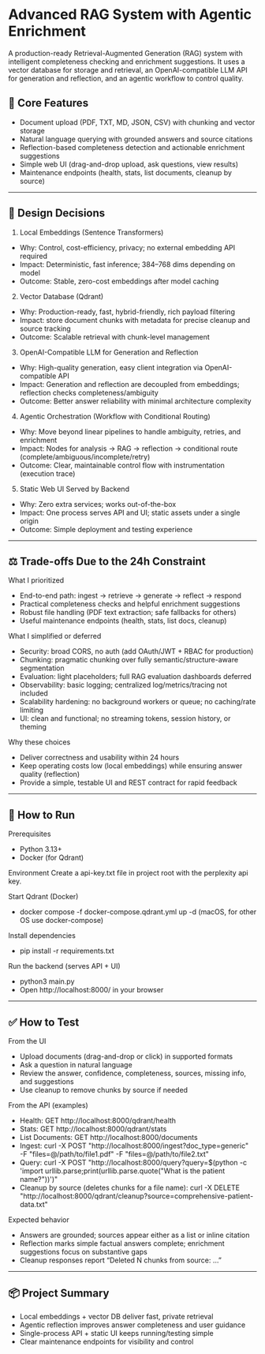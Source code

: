 # Advanced RAG System with Agentic Enrichment

A production-ready Retrieval-Augmented Generation (RAG) system with intelligent completeness checking and enrichment suggestions. It uses a vector database for storage and retrieval, an OpenAI-compatible LLM API for generation and reflection, and an agentic workflow to control quality.

## 🎯 Core Features
- Document upload (PDF, TXT, MD, JSON, CSV) with chunking and vector storage
- Natural language querying with grounded answers and source citations
- Reflection-based completeness detection and actionable enrichment suggestions
- Simple web UI (drag-and-drop upload, ask questions, view results)
- Maintenance endpoints (health, stats, list documents, cleanup by source)

---

## 🎨 Design Decisions

1) Local Embeddings (Sentence Transformers)
- Why: Control, cost-efficiency, privacy; no external embedding API required
- Impact: Deterministic, fast inference; 384–768 dims depending on model
- Outcome: Stable, zero-cost embeddings after model caching

2) Vector Database (Qdrant)
- Why: Production-ready, fast, hybrid-friendly, rich payload filtering
- Impact: store document chunks with metadata for precise cleanup and source tracking
- Outcome: Scalable retrieval with chunk-level management

3) OpenAI-Compatible LLM for Generation and Reflection
- Why: High-quality generation, easy client integration via OpenAI-compatible API
- Impact: Generation and reflection are decoupled from embeddings; reflection checks completeness/ambiguity
- Outcome: Better answer reliability with minimal architecture complexity

4) Agentic Orchestration (Workflow with Conditional Routing)
- Why: Move beyond linear pipelines to handle ambiguity, retries, and enrichment
- Impact: Nodes for analysis → RAG → reflection → conditional route (complete/ambiguous/incomplete/retry)
- Outcome: Clear, maintainable control flow with instrumentation (execution trace)

5) Static Web UI Served by Backend
- Why: Zero extra services; works out-of-the-box
- Impact: One process serves API and UI; static assets under a single origin
- Outcome: Simple deployment and testing experience

---

## ⚖️ Trade-offs Due to the 24h Constraint

What I prioritized
- End-to-end path: ingest → retrieve → generate → reflect → respond
- Practical completeness checks and helpful enrichment suggestions
- Robust file handling (PDF text extraction; safe fallbacks for others)
- Useful maintenance endpoints (health, stats, list docs, cleanup)

What I simplified or deferred
- Security: broad CORS, no auth (add OAuth/JWT + RBAC for production)
- Chunking: pragmatic chunking over fully semantic/structure-aware segmentation
- Evaluation: light placeholders; full RAG evaluation dashboards deferred
- Observability: basic logging; centralized log/metrics/tracing not included
- Scalability hardening: no background workers or queue; no caching/rate limiting
- UI: clean and functional; no streaming tokens, session history, or theming

Why these choices
- Deliver correctness and usability within 24 hours
- Keep operating costs low (local embeddings) while ensuring answer quality (reflection)
- Provide a simple, testable UI and REST contract for rapid feedback

---

## 🚀 How to Run

Prerequisites
- Python 3.13+
- Docker (for Qdrant)

Environment
Create a api-key.txt file in project root with the perplexity api key.

Start Qdrant (Docker)
-  docker compose -f docker-compose.qdrant.yml up -d  (macOS, for other OS use docker-compose)

Install dependencies
- pip install -r requirements.txt

Run the backend (serves API + UI)
- python3 main.py
- Open http://localhost:8000/ in your browser

---

## ✅ How to Test

From the UI
- Upload documents (drag-and-drop or click) in supported formats
- Ask a question in natural language
- Review the answer, confidence, completeness, sources, missing info, and suggestions
- Use cleanup to remove chunks by source if needed

From the API (examples)
- Health: GET http://localhost:8000/qdrant/health
- Stats: GET http://localhost:8000/qdrant/stats
- List Documents: GET http://localhost:8000/documents
- Ingest:
  curl -X POST "http://localhost:8000/ingest?doc_type=generic" \
    -F "files=@/path/to/file1.pdf" -F "files=@/path/to/file2.txt"
- Query:
  curl -X POST "http://localhost:8000/query?query=$(python -c 'import urllib.parse;print(urllib.parse.quote(\"What is the patient name?\"))')"
- Cleanup by source (deletes chunks for a file name):
  curl -X DELETE "http://localhost:8000/qdrant/cleanup?source=comprehensive-patient-data.txt"

Expected behavior
- Answers are grounded; sources appear either as a list or inline citation
- Reflection marks simple factual answers complete; enrichment suggestions focus on substantive gaps
- Cleanup responses report “Deleted N chunks from source: …”

---

## 📦 Project Summary

- Local embeddings + vector DB deliver fast, private retrieval
- Agentic reflection improves answer completeness and user guidance
- Single-process API + static UI keeps running/testing simple
- Clear maintenance endpoints for visibility and control
